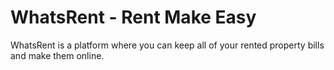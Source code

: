 # WhatsRent - Rent Make Easy 

WhatsRent is a platform where you can keep all of your rented property bills and make them online.